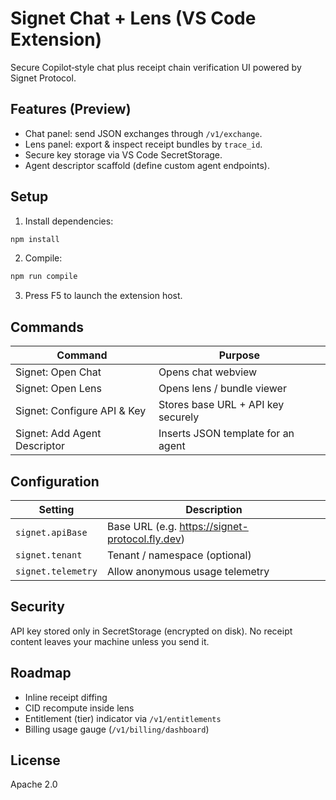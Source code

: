 # Signet Chat + Lens (VS Code Extension)

Secure Copilot‑style chat plus receipt chain verification UI powered by Signet Protocol.

## Features (Preview)
* Chat panel: send JSON exchanges through `/v1/exchange`.
* Lens panel: export & inspect receipt bundles by `trace_id`.
* Secure key storage via VS Code SecretStorage.
* Agent descriptor scaffold (define custom agent endpoints).

## Setup
1. Install dependencies:
```bash
npm install
```
2. Compile:
```bash
npm run compile
```
3. Press F5 to launch the extension host.

## Commands
| Command | Purpose |
|---------|---------|
| Signet: Open Chat | Opens chat webview |
| Signet: Open Lens | Opens lens / bundle viewer |
| Signet: Configure API & Key | Stores base URL + API key securely |
| Signet: Add Agent Descriptor | Inserts JSON template for an agent |

## Configuration
| Setting | Description |
|---------|-------------|
| `signet.apiBase` | Base URL (e.g. https://signet-protocol.fly.dev) |
| `signet.tenant` | Tenant / namespace (optional) |
| `signet.telemetry` | Allow anonymous usage telemetry |

## Security
API key stored only in SecretStorage (encrypted on disk). No receipt content leaves your machine unless you send it.

## Roadmap
* Inline receipt diffing
* CID recompute inside lens
* Entitlement (tier) indicator via `/v1/entitlements`
* Billing usage gauge (`/v1/billing/dashboard`)

## License
Apache 2.0
